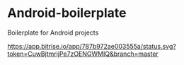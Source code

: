 # Android-boilerplate
Boilerplate for Android projects

https://app.bitrise.io/app/787b972ae003555a/status.svg?token=CuwBjtmrijPe7zOENGWMIQ&branch=master